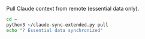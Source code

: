 Pull Claude context from remote (essential data only).

```bash
cd ~
python3 ~/claude-sync-extended.py pull
echo "? Essential data synchronized"
```
